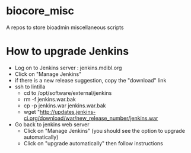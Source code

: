 # biocore_misc

A repos to store bioadmin miscellaneous scripts 

# How to upgrade Jenkins
  * Log on to Jenkins server : jenkins.mdibl.org
  * Click on "Manage Jenkins" 
  * if there is a new release suggestion, copy the "download" link
  * ssh to lintilla
    * cd to /opt/software/external/jenkins
    * rm -f jenkins.war.bak
    * cp -p jenkins.war jenkins.war.bak
    * wget "http://updates.jenkins-ci.org/download/war/new_release_number/jenkins.war
  * Go back to jenkins web server
    * Click on "Manage Jenkins" (you should see the option to upgrade automatically)
    * Click on "upgrade automatically" then follow instructions 
    
